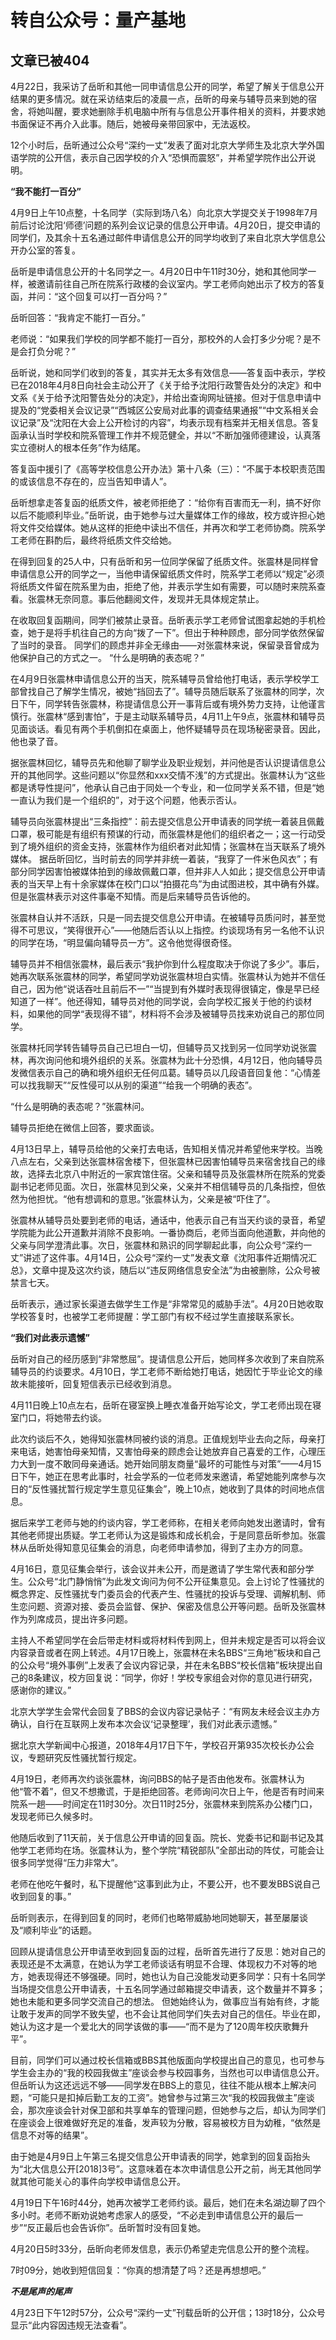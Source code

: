 # 转自公众号：量产基地

## 文章已被404
4月22日，我采访了岳昕和其他一同申请信息公开的同学，希望了解关于信息公开结果的更多情况。就在采访结束后的凌晨一点，岳昕的母亲与辅导员来到她的宿舍，将她叫醒，要求她删除手机电脑中所有与信息公开事件相关的资料，并要求她书面保证不再介入此事。随后，她被母亲带回家中，无法返校。


12个小时后，岳昕通过公众号“深约一丈”发表了面对北京大学师生及北京大学外国语学院的公开信，表示自己因学校的介入“恐惧而震怒”，并希望学院作出公开说明。


**“我不能打一百分”**


4月9日上午10点整，十名同学（实际到场八名）向北京大学提交关于1998年7月前后讨论沈阳‘师德’问题的系列会议记录的信息公开申请。4月20日，提交申请的同学们，及其余十五名通过邮件申请信息公开的同学均收到了来自北京大学信息公开办公室的答复。


岳昕是申请信息公开的十名同学之一。4月20日中午11时30分，她和其他同学一样，被邀请前往自己所在院系行政楼的会议室内。学工老师向她出示了校方的答复函，并问：“这个回复可以打一百分吗？”


岳昕回答：“我肯定不能打一百分。”


老师说：“如果我们学校的同学都不能打一百分，那校外的人会打多少分呢？是不是会打负分呢？”


岳昕说，她和同学们收到的答复，其实并无太多有效信息——答复函中表示，学校已在2018年4月8日向社会主动公开了《关于给予沈阳行政警告处分的决定》和中文系《关于给予沈阳警告处分的决定》，并给出查询网址链接。但对于信息申请中提及的“党委相关会议记录”“西城区公安局对此事的调查结果通报”“中文系相关会议记录”及“沈阳在大会上公开检讨的内容”，均表示现有档案并无相关信息。答复函承认当时学校和院系管理工作并不规范健全，并以“不断加强师德建设，认真落实立德树人的根本任务”作为结尾。


答复函中援引了《高等学校信息公开办法》第十八条（三）：“不属于本校职责范围的或该信息不存在的，应当告知申请人”。


岳昕想拿走答复函的纸质文件，被老师拒绝了：“给你有百害而无一利，搞不好你以后不能顺利毕业。”岳昕说，由于她参与过大量媒体工作的缘故，校方或许担心她将文件交给媒体。她从这样的拒绝中读出不信任，并再次和学工老师协商。院系学工老师在斟酌后，最终将纸质文件交给她。


在得到回复的25人中，只有岳昕和另一位同学保留了纸质文件。张震林是同样曾申请信息公开的同学之一，当他申请保留纸质文件时，院系学工老师以“规定”必须将纸质文件留在院系里为由，拒绝了他，并表示学生如有需要，可以随时来院系查看。张震林无奈同意。事后他翻阅文件，发现并无具体规定禁止。


在收取回复函期间，同学们被禁止录音。岳昕表示学工老师曾试图拿起她的手机检查，她于是将手机往自己的方向“拨了一下”。但出于种种顾虑，部分同学依然保留了当时的录音。
同学们的顾虑并非全无缘由——对张震林来说，保留录音曾成为他保护自己的方式之一。
“什么是明确的表态呢？”


在4月9日张震林申请信息公开的当天，院系辅导员曾给他打电话，表示学校学工部曾找自己了解学生情况，被她“挡回去了”。辅导员随后联系了张震林的同学，次日下午，同学转告张震林，称提请信息公开一事背后或有境外势力支持，让他谨言慎行。张震林“感到害怕”，于是主动联系辅导员，4月11上午9点，张震林和辅导员见面谈话。看见有两个手机倒扣在桌面上，他怀疑辅导员在现场秘密录音。因此，他也录了音。


据张震林回忆，辅导员先和他聊了聊学业及职业规划，并问他是否认识提请信息公开的其他同学。这些问题以“你显然和xxx交情不浅”的方式提出。张震林认为“这些都是诱导性提问”，他承认自己由于同处一个专业，和一位同学关系不错，但是“她一直认为我们是一个组织的”，对于这个问题，他表示否认。


辅导员向张震林提出“三条指控”：前去提交信息公开申请表的同学统一着装且佩戴口罩，极可能是有组织有预谋的行动，而张震林是他们的组织者之一；这一行动受到了境外组织的资金支持，张震林作为组织者对此知情；张震林在当天联系了境外媒体。
据岳昕回忆，当时前去的同学并非统一着装，“我穿了一件米色风衣”；有部分同学因害怕被媒体拍到的缘故佩戴口罩，但并非人人如此；提交信息公开申请表的当天早上有十余家媒体在校门口以“拍摄花鸟”为由试图进校，其中确有外媒。但是张震林表示对这件事毫不知情。而是后来辅导员告诉他的。


张震林自认并不活跃，只是一同去提交信息公开申请。在被辅导员质问时，甚至觉得不可思议，“笑得很开心”——他随后否认以上指控。约谈现场有另一名他不认识的同学在场，“明显偏向辅导员一方”。这令他觉得很奇怪。


辅导员并不相信张震林，最后表示“我护你到什么程度取决于你说了多少”。事后，她再次联系张震林的同学，希望同学劝说张震林坦白实情。张震林认为她并不信任自己，因为他“说话吞吐且前后不一”“当提到有外媒时表现得很镇定，像是早已经知道了一样”。他还得知，辅导员对他的同学说，会向学校汇报关于他的约谈材料，如果他的同学“表现得不错”，材料将不会涉及被辅导员找来劝说自己的那位同学。


张震林托同学转告辅导员自己已坦白一切，但辅导员又找到另一位同学劝说张震林，再次询问他和境外组织的关系。张震林为此十分恐惧，4月12日，他向辅导员发微信表示自己的确和境外组织无任何瓜葛。辅导员以几段语音回复他：“心情差可以找我聊天”“反性侵可以从别的渠道”“给我一个明确的表态”。


“什么是明确的表态呢？”张震林问。


辅导员拒绝在微信上回答，要求面谈。


4月13日早上，辅导员给他的父亲打去电话，告知相关情况并希望他来学校。当晚八点左右，父亲到达张震林宿舍楼下，但张震林已因害怕辅导员来宿舍找自己的缘故，选择去北京八中附近的一家宾馆住宿。父亲和辅导员及张震林所在院系的党委副书记老师见面。次日，张震林见到父亲，父亲并不相信辅导员的几条指控，但依然为他担忧。“他有想调和的意思。”张震林认为，父亲是被“吓住了”。


张震林从辅导员处要到老师的电话，通话中，他表示自己有当天约谈的录音，希望学院能为此公开道歉并消除不良影响。一番协商后，老师当面向他道歉，并向他的父亲与同学澄清此事。次日，张震林和熟识的同学聊起此事，向公众号“深约一丈”讲述了这件事。4月14日，公众号“深约一丈”发表文章《沈阳事件近期情况汇总》，文章中提及这次约谈，随后以“违反网络信息安全法”为由被删除，公众号被禁言七天。


岳昕表示，通过家长渠道去做学生工作是“非常常见的威胁手法”。4月20日她收取学校答复时，也被学工老师提醒：学工部门有权不经过学生直接联系家长。


**“我们对此表示遗憾”**


岳昕对自己的经历感到“非常憋屈”。提请信息公开后，她同样多次收到了来自院系辅导员的约谈要求。4月10日，学工老师不断给她打电话，她因忙于毕业论文的缘故未能接听，回复短信表示已经收到消息。

4月11日晚上10点左右，岳昕在寝室换上睡衣准备开始写论文，学工老师出现在寝室门口，将她带去约谈。


此次约谈后不久，她得知张震林同被约谈的消息。正值规划毕业去向之际，母亲打来电话，她害怕母亲知情，又害怕母亲的顾虑会让她放弃自己喜爱的工作，心理压力大到一度不敢同母亲通话。她开始同朋友商量“最坏的可能性与对策”——4月15日下午，她正在思考此事时，社会学系的一位老师发来邀请，希望她能列席参与次日的“反性骚扰暂行规定学生意见征集会”，晚上10点，她收到了具体的时间地点信息。


据后来学工老师与她的约谈内容，学工老师称，在相关老师向她发出邀请时，曾有其他老师提出质疑。学工老师认为这是锻炼和成长机会，于是同意岳昕参加。张震林从岳昕处得知意见征集会的消息，向老师申请参加，得到了主办方的同意。


4月16日，意见征集会举行，该会议并未公开，而是邀请了学生常代表和部分学生。公众号“北门静悄悄”为此发文询问为何不公开征集意见。会上讨论了性骚扰的概念界定、反性骚扰专门委员会的代表产生、性骚扰的投诉与受理、调解机制、师生恋问题、资源对接、委员会监督、保护、保密及信息公开等问题。岳昕及张震林作为列席成员，提出许多问题。


主持人不希望同学在会后带走材料或将材料传到网上，但并未规定是否可以将会议内容录音或者在网上转述。4月17日晚上，张震林在未名BBS“三角地”板块和自己的公众号“境外事例”上发表了会议内容记录，并在未名BBS“校长信箱”板块提出自己的8条建议，校方回复说：“同学，你好！学校专家组会对你的意见进行研究， 感谢你的建议。”


北京大学学生会常代会回复了BBS的会议内容记录帖子：“有网友未经会议主办方确认，自行在互联网上发布本次会议‘记录整理’，我们对此表示遗憾。”


据北京大学新闻中心报道，2018年4月17日下午，学校召开第935次校长办公会议，专题研究反性骚扰暂行规定。


4月19日，老师再次约谈张震林，询问BBS的帖子是否由他发布。张震林认为他“管不着”，但又不想撒谎，于是拒绝回答。老师询问次日上午，他是否有时间来院系一趟——时间定在11时30分。次日11时25分，张震林来到院系办公楼门口，发现老师已久候多时。


他随后收到了11天前，关于信息公开申请的回复函。院长、党委书记和副书记及其他学工老师均在场。张震林认为，整个学院“精锐部队”全部出动的阵仗，可能会让很多同学觉得“压力非常大”。


老师在他吃午餐时，私下提醒他“这事到此为止，不要公开，也不要发BBS说自己收到回复的事。”


岳昕则表示，在得到回复的同时，老师们也略带威胁地同她聊天，甚至屡屡谈及“顺利毕业”的话题。


回顾从提请信息公开申请至收到回复函的过程，岳昕首先进行了反思：她对自己的表现还是不太满意，在她认为学工老师谈话有明显不合理、体现权力不对等的地方，她表现得还不够强硬。同时，她也认为自己没能发动更多同学：只有十名同学当场提交信息公开申请表，十五名同学通过邮箱提交申请表，这个数量并不算多；她也未能和更多同学交流自己的想法。
但她始终认为，做事应当有始有终，才能让敢于发声的同学不致失望，也不会让其他同学们失去对自己的信任。毕业在即，她认为这才是一个爱北大的同学该做的事——“而不是为了120周年校庆歌舞升平”。


目前，同学们可以通过校长信箱或BBS其他版面向学校提出自己的意见，也可参与学生会主办的“我的校园我做主”座谈会参与校园事务，当然也可以申请信息公开。但岳昕认为这还远远不够——同学发在BBS上的意见，往往不能从根本上解决问题，“可能只是扣掉后勤工友的工资”。她曾参与过第三次“我的校园我做主”座谈会，那次座谈会针对保卫部和共享单车的管理问题，但她参与之后，却认为同学们在座谈会上很难做好充足的准备，发声较为分散，容易被校方目为幼稚，“依然是信息不对等的结果”。


由于她是4月9日上午第三名提交信息公开申请表的同学，她拿到的回复函抬头为“北大信息公开[2018]3号”。这意味着在本次申请信息公开之前，尚无其他同学就其他可能关心的事件向学校申请信息公开。


4月19日下午16时44分，她再次被学工老师约谈。最后，她们在未名湖边聊了四个多小时。老师不断劝说她考虑家人的感受，“不必走到申请信息公开的最后一步”“反正最后也会告诉你”。岳昕暂时没有回复她。


4月20日5时33分，岳昕向老师发信息，表示仍希望走完信息公开的整个流程。


7时09分，她收到短信回复：“你真的想清楚了吗？还是再想想吧。”


***不是尾声的尾声***


4月23日下午12时57分，公众号“深约一丈”刊载岳昕的公开信；13时18分，公众号显示“此内容因违规无法查看”。